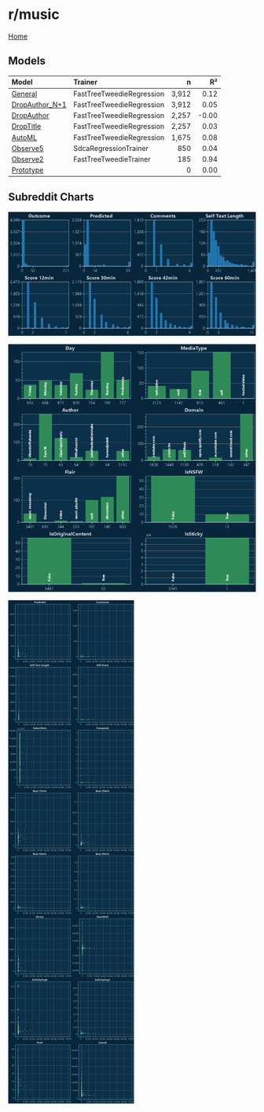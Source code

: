 # r/music

[Home](../index.md)

## Models

|Model|Trainer|n|R²|
|:---|:---|---:|---:|
|[General](models/guess_music_General.md)|FastTreeTweedieRegression|3,912|0.12|
|[DropAuthor_N+1](models/guess_music_DropAuthor_N+1.md)|FastTreeTweedieRegression|3,912|0.05|
|[DropAuthor](models/guess_music_DropAuthor.md)|FastTreeTweedieRegression|2,257|-0.00|
|[DropTitle](models/guess_music_DropTitle.md)|FastTreeTweedieRegression|2,257|0.03|
|[AutoML](models/guess_music_AutoML.md)|FastTreeTweedieRegression|1,675|0.08|
|[Observe5](models/guess_music_Observe5.md)|SdcaRegressionTrainer|850|0.04|
|[Observe2](models/guess_music_Observe2.md)|FastTreeTweedieTrainer|185|0.94|
|[Prototype](models/guess_music_Prototype.md)||0|0.00|

## Subreddit Charts

![r/music Distributions](../images/guess_music_Distributions.png "r/music Distributions")

![r/music Categorical](../images/guess_music_Catagorical.png "r/music Categorical")

![r/music Correlation](../images/guess_music_Correlations.png "r/music Correlation")


